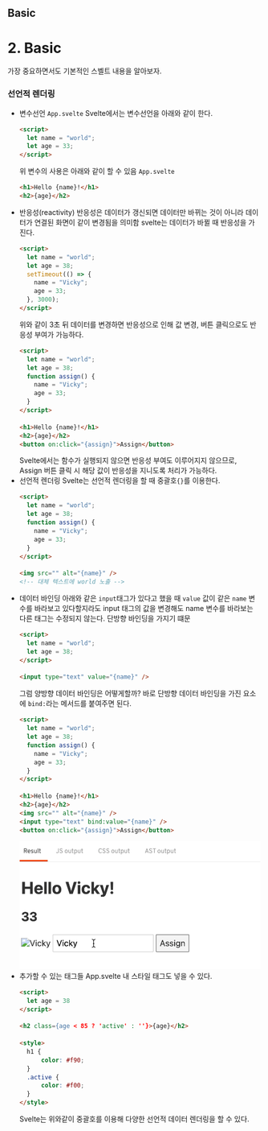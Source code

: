 ﻿## Basic

# 2. Basic

가장 중요하면서도 기본적인 스벨트 내용을 알아보자.

### 선언적 렌더링

- 변수선언
  `App.svelte`
  Svelte에서는 변수선언을 아래와 같이 한다.
  ```html
  <script>
    let name = "world";
    let age = 33;
  </script>
  ```
  위 변수의 사용은 아래와 같이 할 수 있음
  `App.svelte`
  ```html
  <h1>Hello {name}!</h1>
  <h2>{age}</h2>
  ```
- 반응성(reactivity)
  반응성은 데이터가 갱신되면 데이터만 바뀌는 것이 아니라 데이터가 연결된 화면이 같이 변경됨을 의미함
  svelte는 데이터가 바뀔 때 반응성을 가진다.
  ```html
  <script>
    let name = "world";
    let age = 38;
    setTimeout(() => {
      name = "Vicky";
      age = 33;
    }, 3000);
  </script>
  ```
  위와 같이 3초 뒤 데이터를 변경하면 반응성으로 인해 값 변경, 버튼 클릭으로도 반응성 부여가 가능하다.
  ```html
  <script>
    let name = "world";
    let age = 38;
    function assign() {
      name = "Vicky";
      age = 33;
    }
  </script>

  <h1>Hello {name}!</h1>
  <h2>{age}</h2>
  <button on:click="{assign}">Assign</button>
  ```
  Svelte에서는 함수가 실행되지 않으면 반응성 부여도 이루어지지 않으므로, Assign 버튼 클릭 시 해당 값이 반응성을 지니도록 처리가 가능하다.
- 선언적 렌더링
  Svelte는 선언적 렌더링을 할 때 중괄호`{}`를 이용한다.
  ```html
  <script>
    let name = "world";
    let age = 38;
    function assign() {
      name = "Vicky";
      age = 33;
    }
  </script>

  <img src="" alt="{name}" />
  <!-- 대체 텍스트에 world 노출 -->
  ```
- 데이터 바인딩
  아래와 같은 `input`태그가 있다고 했을 때 `value` 값이 같은 `name` 변수를 바라보고 있다할지라도 input 태그의 값을 변경해도 name 변수를 바라보는 다른 태그는 수정되지 않는다. 단방향 바인딩을 가지기 떄문
  ```html
  <script>
    let name = "world";
    let age = 38;
  </script>

  <input type="text" value="{name}" />
  ```
  그럼 양방향 데이터 바인딩은 어떻게할까?
  바로 단방향 데이터 바인딩을 가진 요소에 `bind:`라는 메서드를 붙여주면 된다.
  ```html
  <script>
    let name = "world";
    let age = 38;
    function assign() {
      name = "Vicky";
      age = 33;
    }
  </script>

  <h1>Hello {name}!</h1>
  <h2>{age}</h2>
  <img src="" alt="{name}" />
  <input type="text" bind:value="{name}" />
  <button on:click="{assign}">Assign</button>
  ```
  ![](../img/220608-1.gif)
- 추가할 수 있는 태그들
  App.svelte 내 스타일 태그도 넣을 수 있다.
  ```html
  <script>
  	let age = 38
  </script>

  <h2 class={age < 85 ? 'active' : ''}>{age}</h2>

  <style>
  	h1 {
  		color: #f90;
  	}
  	.active {
  		color: #f00;
  	}
  </style>
  ```
  Svelte는 위와같이 중괄호를 이용해 다양한 선언적 데이터 렌더링을 할 수 있다.
